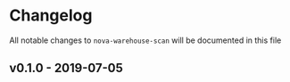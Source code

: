 # Changelog

All notable changes to `nova-warehouse-scan` will be documented in this file

## v0.1.0 - 2019-07-05
